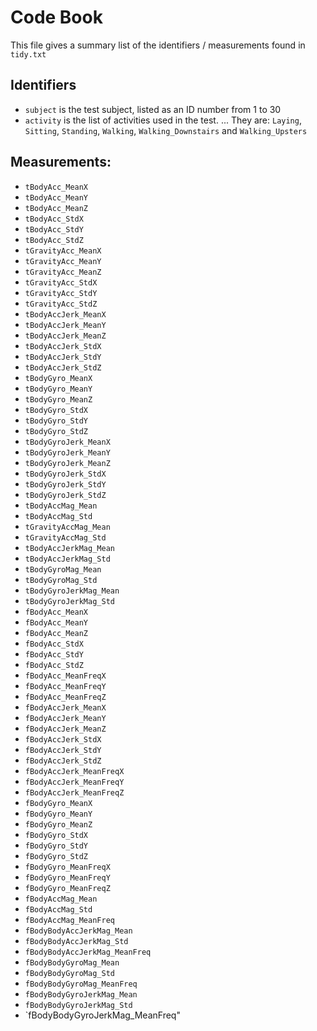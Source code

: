 # Code Book

This file gives a summary list of the identifiers / measurements found in
`tidy.txt`

## Identifiers

- `subject` is the test subject, listed as an ID number from 1 to 30
- `activity` is the list of activities used in the test. 
... They are: `Laying`, `Sitting`, `Standing`, `Walking`, `Walking_Downstairs` and `Walking_Upsters`

## Measurements:

- `tBodyAcc_MeanX`
- `tBodyAcc_MeanY`               
- `tBodyAcc_MeanZ`
- `tBodyAcc_StdX`                
- `tBodyAcc_StdY`
- `tBodyAcc_StdZ`               
- `tGravityAcc_MeanX`
- `tGravityAcc_MeanY`           
- `tGravityAcc_MeanZ`
- `tGravityAcc_StdX`             
- `tGravityAcc_StdY`
- `tGravityAcc_StdZ`            
- `tBodyAccJerk_MeanX`
- `tBodyAccJerk_MeanY`          
- `tBodyAccJerk_MeanZ`
- `tBodyAccJerk_StdX`            
- `tBodyAccJerk_StdY`
- `tBodyAccJerk_StdZ`            
- `tBodyGyro_MeanX`
- `tBodyGyro_MeanY`             
- `tBodyGyro_MeanZ`
- `tBodyGyro_StdX`               
- `tBodyGyro_StdY`
- `tBodyGyro_StdZ`               
- `tBodyGyroJerk_MeanX`
- `tBodyGyroJerk_MeanY`          
- `tBodyGyroJerk_MeanZ`
- `tBodyGyroJerk_StdX`          
- `tBodyGyroJerk_StdY`
- `tBodyGyroJerk_StdZ`          
- `tBodyAccMag_Mean`
- `tBodyAccMag_Std`              
- `tGravityAccMag_Mean`
- `tGravityAccMag_Std`          
- `tBodyAccJerkMag_Mean`
- `tBodyAccJerkMag_Std`          
- `tBodyGyroMag_Mean`
- `tBodyGyroMag_Std`             
- `tBodyGyroJerkMag_Mean`
- `tBodyGyroJerkMag_Std`         
- `fBodyAcc_MeanX`
- `fBodyAcc_MeanY`               
- `fBodyAcc_MeanZ`
- `fBodyAcc_StdX`               
- `fBodyAcc_StdY`
- `fBodyAcc_StdZ`                
- `fBodyAcc_MeanFreqX`    
- `fBodyAcc_MeanFreqY`           
- `fBodyAcc_MeanFreqZ`
- `fBodyAccJerk_MeanX`          
- `fBodyAccJerk_MeanY`
- `fBodyAccJerk_MeanZ`           
- `fBodyAccJerk_StdX`
- `fBodyAccJerk_StdY`            
- `fBodyAccJerk_StdZ`
- `fBodyAccJerk_MeanFreqX`       
- `fBodyAccJerk_MeanFreqY`
- `fBodyAccJerk_MeanFreqZ`       
- `fBodyGyro_MeanX`
- `fBodyGyro_MeanY`              
- `fBodyGyro_MeanZ`
- `fBodyGyro_StdX`              
- `fBodyGyro_StdY`
- `fBodyGyro_StdZ`               
- `fBodyGyro_MeanFreqX`
- `fBodyGyro_MeanFreqY`         
- `fBodyGyro_MeanFreqZ`
- `fBodyAccMag_Mean`            
- `fBodyAccMag_Std`
- `fBodyAccMag_MeanFreq`         
- `fBodyBodyAccJerkMag_Mean`
- `fBodyBodyAccJerkMag_Std`     
- `fBodyBodyAccJerkMag_MeanFreq`
- `fBodyBodyGyroMag_Mean`        
- `fBodyBodyGyroMag_Std`
- `fBodyBodyGyroMag_MeanFreq`    
- `fBodyBodyGyroJerkMag_Mean`
- `fBodyBodyGyroJerkMag_Std`     
- `fBodyBodyGyroJerkMag_MeanFreq"








